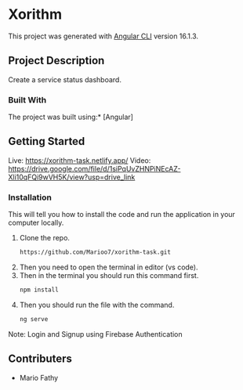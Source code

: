 # Xorithm

This project was generated with [Angular CLI](https://github.com/angular/angular-cli) version 16.1.3.

## Project Description

Create a service status dashboard.

### Built With

The project was built using:* [Angular]


## Getting Started

Live: https://xorithm-task.netlify.app/
Video: https://drive.google.com/file/d/1siPqUvZHNPiNEcAZ-Xli10qFQi9wVH5K/view?usp=drive_link

### Installation

This will tell you how to install the code and run the application in your computer locally.

1. Clone the repo.
   ```sh
   https://github.com/Marioo7/xorithm-task.git
   ```
2. Then you need to open the terminal in editor (vs code).
3. Then in the terminal you should run this command first.
   ```sh
   npm install
   ```
4. Then you should run the file with the command.
   ```sh
   ng serve
   ```

Note: Login and Signup using Firebase Authentication


<!-- Contributers -->
## Contributers


- Mario Fathy

